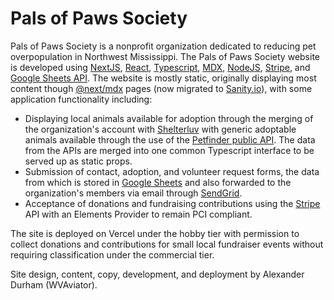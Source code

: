 # Pals of Paws Society

Pals of Paws Society is a nonprofit organization dedicated to reducing pet overpopulation in Northwest Mississippi. The Pals of Paws Society website is developed using [NextJS](https://nextjs.org/docs), [React](https://reactjs.org/docs/getting-started.html), [Typescript](https://www.typescriptlang.org/docs/), [MDX](https://mdxjs.com/), [NodeJS](https://nodejs.org/en/docs/), [Stripe](https://stripe.com/docs), and [Google Sheets API](https://developers.google.com/sheets/api). The website is mostly static, originally displaying most content though [@next/mdx](https://nextjs.org/docs/advanced-features/using-mdx#nextmdx) pages (now migrated to [Sanity.io](https://www.sanity.io/docs/overview-introduction)), with some application functionality including:

- Displaying local animals available for adoption through the merging of the organization's account with [Shelterluv](https://www.shelterluv.com/) with generic adoptable animals available through the use of the [Petfinder public API](https://www.petfinder.com/developers/v2/docs/). The data from the APIs are merged into one common Typescript interface to be served up as static props.
- Submission of contact, adoption, and volunteer request forms, the data from which is stored in [Google Sheets](https://developers.google.com/sheets/api) and also forwarded to the organization's members via email through [SendGrid](https://docs.sendgrid.com/).
- Acceptance of donations and fundraising contributions using the [Stripe](https://stripe.com/docs) API with an Elements Provider to remain PCI compliant.

The site is deployed on Vercel under the hobby tier with permission to collect donations and contributions for small local fundraiser events without requiring classification under the commercial tier.

Site design, content, copy, development, and deployment by Alexander Durham (WVAviator).
